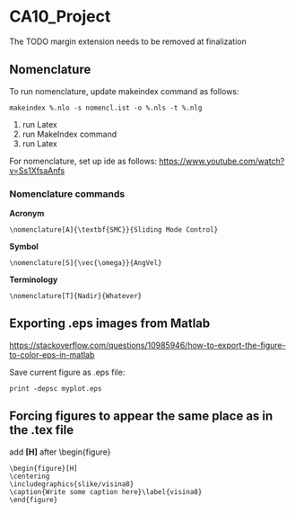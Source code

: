 # CA10_Project

The TODO margin extension needs to be removed at finalization

## Nomenclature 

To run nomenclature, update makeindex command as follows:

```
makeindex %.nlo -s nomencl.ist -o %.nls -t %.nlg
```

1. run Latex
2. run MakeIndex command
3. run Latex

For nomenclature, set up ide as follows:
https://www.youtube.com/watch?v=Ss1XfsaAnfs

### Nomenclature commands

**Acronym**

```
\nomenclature[A]{\textbf{SMC}}{Sliding Mode Control}
```

**Symbol**

```
\nomenclature[S]{\vec{\omega}}{AngVel}
```

**Terminology**

```
\nomenclature[T]{Nadir}{Whatever}
```


## Exporting .eps images from Matlab

https://stackoverflow.com/questions/10985946/how-to-export-the-figure-to-color-eps-in-matlab

Save current figure as .eps file:

```
print -depsc myplot.eps
```

## Forcing figures to appear the same place  as in the .tex file

add **[H]** after \begin{figure}

```
\begin{figure}[H]
\centering
\includegraphics{slike/visina8}
\caption{Write some caption here}\label{visina8}
\end{figure}

```